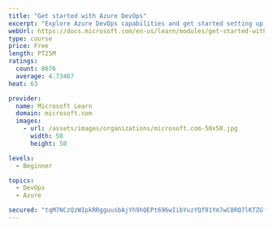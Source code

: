 ```yaml
---
title: "Get started with Azure DevOps"
excerpt: "Explore Azure DevOps capabilities and get started setting up your own organization knowing what separates elite performers from low performers."
webUrl: https://docs.microsoft.com/en-us/learn/modules/get-started-with-devops/
type: course
price: Free
length: PT25M
ratings:
  count: 8676
  average: 4.73467
heat: 63

provider:
  name: Microsoft Learn
  domain: microsoft.com
  images:
    - url: /assets/images/organizations/microsoft.com-50x50.jpg
      width: 50
      height: 50

levels:
  - Beginner

topics:
  - DevOps
  - Azure

secured: "tqM7NCzQzWIpkRRgguusbAjYh9hQEPt696wIibYuzYQf91Ym7wC8RQ7lKTZGfCA8R0Viiyd2ny+JA0QxWq0gtUl+MwjJtV+YgxZJbspHa8dqe9DvgC/lN3aRhHhqnmUe/5ZcGmEW5RqZM4BY1/ZhPwxuftqJaebuwMRwd5Fjtxhaw/oFCGYNwMBzC2qlDo0gqehAdnWjyyCpfvEc1Szd2WgonQO0+z6ZsgFy/hVlPm+zCsh1IxTvxZDXYioq7YkxzX46yXUhJm59yQBDNCHOzMLOH1Vv0aTyyWfWvXnwk/IEDh9oaNI2BYCbTDLG8fkTEBFa0WqEIKZHS4GuLK9nJ8rcTUpd1AfPXd1SwibZJoZDYSDfmZkzNuZGZsMUf5KEpHBrtrD6JsCaAlEKfClI9M7Mkxt6cq3cHj1NdgH0lws=;xOVJzFYE5M1KsH1PzhQxlg=="
---
```



